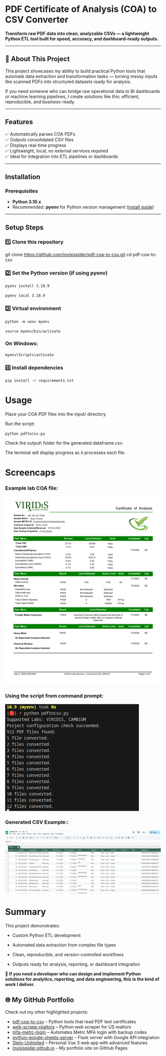 # PDF Certificate of Analysis (COA) to CSV Converter

**Transform raw PDF data into clean, analyzable CSVs — a lightweight Python ETL tool built for speed, accuracy, and dashboard-ready outputs.**  

---

## 🚀 About This Project

This project showcases my ability to build practical Python tools that automate data extraction and transformation tasks — turning messy inputs like scanned PDFs into structured datasets ready for analysis.  

If you need someone who can bridge raw operational data to BI dashboards or machine learning pipelines, I create solutions like this: efficient, reproducible, and business-ready.

---

## Features

✅ Automatically parses COA PDFs  
✅ Outputs consolidated CSV files  
✅ Displays real-time progress  
✅ Lightweight, local, no external services required  
✅ Ideal for integration into ETL pipelines or dashboards  

---

## Installation

### Prerequisites

- **Python 3.10.x**  
- Recommended: **pyenv** for Python version management ([install guide](https://github.com/pyenv/pyenv))

---


## Setup Steps

### 1️⃣ Clone this repository
git clone https://github.com/invisispider/pdf-coa-to-csv.git
cd pdf-coa-to-csv

### 2️⃣ Set the Python version (if using pyenv)
`pyenv install 3.10.9`

`pyenv local 3.10.9`

### 3️⃣ Virtual environment
`python -m venv myenv`

`source myenv/bin/activate`

### On Windows: 
`myenv\Scripts\activate`

### 4️⃣ Install dependencies
`pip install -r requirements.txt`



# Usage

Place your COA PDF files into the input/ directory.

Run the script:

`python pdftocsv.py`

Check the output\ folder for the generated dataframe.csv.

The terminal will display progress as it processes each file.

# Screencaps

### Example lab COA file:

![PDF file certificate](screenshots/Screenshot_COA_PDF.png)

### Using the script from command prompt:
![Python reader in action](screenshots/Screenshot_COA_Read.png)

### Generated CSV Example::
![Output csv table](screenshots/Screenshot_Output_csv.png)

# Summary

This project demonstrates:

- Custom Python ETL development

- Automated data extraction from complex file types

- Clean, reproducible, and version-controlled workflows

- Outputs ready for analysis, reporting, or dashboard integration

**🏁 If you need a developer who can design and implement Python solutions for analytics, reporting, and data engineering, this is the kind of work I deliver.**

## 🌐 My GitHub Portfolio

Check out my other highlighted projects:  
- [pdf-coa-to-csv](https://github.com/invisispider/pdf-coa-to-csv) – Python tools that read PDF test certificates  
- [web-scrape-realtors](https://github.com/invisispider/web-scrape-realtors) – Python web scraper for US realtors  
- [mfa-metrc-login](https://github.com/invisispider/mfa-metrc-login) – Automates Metrc MFA login with backup codes  
- [python-google-sheets-server](https://github.com/invisispider/python-google-sheets-server) – Flask server with Google API integration  
- [Stein-Unlimited](https://github.com/invisispider/Stein-Unlimited) – Personal Vue 3 web app with advanced features  
- [invisispider.github.io](https://github.com/invisispider/invisispider.github.io) – My portfolio site on GitHub Pages
